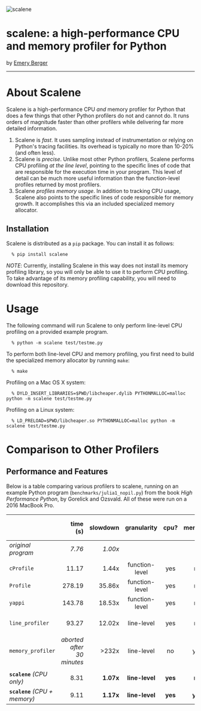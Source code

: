 ![scalene](https://github.com/emeryberger/scalene/raw/master/docs/scalene-image.png)

# scalene: a high-performance CPU and memory profiler for Python

by [Emery Berger](https://emeryberger.com)

------------

# About Scalene

Scalene is a high-performance CPU *and* memory profiler for Python that does a few things that other Python profilers do not and cannot do.  It runs orders of magnitude faster than other profilers while delivering far more detailed information.

1. Scalene is _fast_. It uses sampling instead of instrumentation or relying on Python's tracing facilities. Its overhead is typically no more than 10-20% (and often less).
1. Scalene is _precise_. Unlike most other Python profilers, Scalene performs CPU profiling _at the line level_, pointing to the specific lines of code that are responsible for the execution time in your program. This level of detail can be much more useful information than the function-level profiles returned by most profilers.
1. Scalene _profiles memory usage_. In addition to tracking CPU usage, Scalene also points to the specific lines of code responsible for memory growth. It accomplishes this via an included specialized memory allocator.

## Installation

Scalene is distributed as a `pip` package. You can install it as follows:
```
  % pip install scalene
```

_NOTE_: Currently, installing Scalene in this way does not install its memory profiling library, so you will only be able to use it to perform CPU profiling. To take advantage of its memory profiling capability, you will need to download this repository.

# Usage

The following command will run Scalene to only perform line-level CPU profiling on a provided example program.

```
  % python -m scalene test/testme.py
```

To perform both line-level CPU and memory profiling, you first need to build the specialized memory allocator by running `make`:

```
  % make
```

Profiling on a Mac OS X system:
```
  % DYLD_INSERT_LIBRARIES=$PWD/libcheaper.dylib PYTHONMALLOC=malloc python -m scalene test/testme.py
``` 

Profiling on a Linux system:
```
  % LD_PRELOAD=$PWD/libcheaper.so PYTHONMALLOC=malloc python -m scalene test/testme.py
``` 
# Comparison to Other Profilers

## Performance and Features

Below is a table comparing various profilers to scalene, running on an example Python program (`benchmarks/julia1_nopil.py`) from the book _High Performance Python_, by Gorelick and Ozsvald. All of these were run on a 2016 MacBook Pro. 

|                            | time (s) | slowdown | granularity    | cpu? | memory? | works on unmodified code?       |
| :--- | ---: | ---: | :---: | :---: | :---: | :---: |
| _original program_             | _7.76_     | _1.00x_     | |  |  |  |  |  |  |
|               |     |        |                    |
| `cProfile`                   | 11.17    | 1.44x     | function-level | yes  | no      | yes                |
| `Profile`                    | 278.19   | 35.86x    | function-level | yes  | no      | yes                |
| `yappi`                      | 143.78   | 18.53x    | function-level | yes  | no      | yes                |
| `line_profiler` | 93.27    | 12.02x    | line-level     | yes  | no      | no: needs `@profile` decorators |
| `memory_profiler`            | _aborted after 30 minutes_ | >232x   | line-level     | no   | yes     | no: needs `@profile` decorators |
| |  |  |  |  |  |  |
| **`scalene`** _(CPU only)_         | 8.31     | **1.07x**     | **line-level**     | **yes**  | **no**      | **yes**               |
| **`scalene`** _(CPU + memory)_     | 9.11     | **1.17x**     | **line-level**     | **yes**  | **yes**     | **yes**                |

